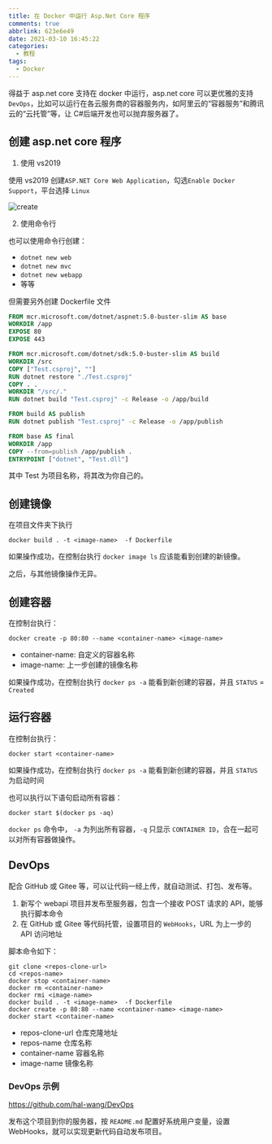 ```yaml
---
title: 在 Docker 中运行 Asp.Net Core 程序
comments: true
abbrlink: 623e6e49
date: 2021-03-10 16:45:22
categories:
  - 教程
tags:
  - Docker
---
```


得益于 asp.net core 支持在 docker 中运行，asp.net core 可以更优雅的支持 `DevOps`，比如可以运行在各云服务商的容器服务内，如阿里云的“容器服务”和腾讯云的“云托管”等，让 C#后端开发也可以抛弃服务器了。

<!--more-->

## 创建 asp.net core 程序

1. 使用 vs2019

使用 vs2019 创建`ASP.NET Core Web Application`，勾选`Enable Docker Support`，平台选择 `Linux`

![create](./create.png)

2. 使用命令行

也可以使用命令行创建：

- `dotnet new web`
- `dotnet new mvc`
- `dotnet new webapp`
- 等等

但需要另外创建 Dockerfile 文件

```dockerfile
FROM mcr.microsoft.com/dotnet/aspnet:5.0-buster-slim AS base
WORKDIR /app
EXPOSE 80
EXPOSE 443

FROM mcr.microsoft.com/dotnet/sdk:5.0-buster-slim AS build
WORKDIR /src
COPY ["Test.csproj", ""]
RUN dotnet restore "./Test.csproj"
COPY . .
WORKDIR "/src/."
RUN dotnet build "Test.csproj" -c Release -o /app/build

FROM build AS publish
RUN dotnet publish "Test.csproj" -c Release -o /app/publish

FROM base AS final
WORKDIR /app
COPY --from=publish /app/publish .
ENTRYPOINT ["dotnet", "Test.dll"]
```

其中 Test 为项目名称，将其改为你自己的。

## 创建镜像

在项目文件夹下执行

```
docker build . -t <image-name>  -f Dockerfile
```

如果操作成功，在控制台执行 `docker image ls` 应该能看到创建的新镜像。

之后，与其他镜像操作无异。

## 创建容器

在控制台执行：

```
docker create -p 80:80 --name <container-name> <image-name>
```

- container-name: 自定义的容器名称
- image-name: 上一步创建的镜像名称

如果操作成功，在控制台执行 `docker ps -a` 能看到新创建的容器，并且 `STATUS` = `Created`

## 运行容器

在控制台执行：

```
docker start <container-name>
```

如果操作成功，在控制台执行 `docker ps -a` 能看到新创建的容器，并且 `STATUS` 为启动时间

也可以执行以下语句启动所有容器：

```
docker start $(docker ps -aq)
```

`docker ps` 命令中， `-a` 为列出所有容器，`-q` 只显示 `CONTAINER ID`，合在一起可以对所有容器做操作。

## DevOps

配合 GitHub 或 Gitee 等，可以让代码一经上传，就自动测试、打包、发布等。

1. 新写个 webapi 项目并发布至服务器，包含一个接收 POST 请求的 API，能够执行脚本命令
2. 在 GitHub 或 Gitee 等代码托管，设置项目的 `WebHooks`，URL 为上一步的 API 访问地址

脚本命令如下：

```
git clone <repos-clone-url>
cd <repos-name>
docker stop <container-name>
docker rm <container-name>
docker rmi <image-name>
docker build . -t <image-name>  -f Dockerfile
docker create -p 80:80 --name <container-name> <image-name>
docker start <container-name>
```

- repos-clone-url 仓库克隆地址
- repos-name 仓库名称
- container-name 容器名称
- image-name 镜像名称

### DevOps 示例

<https://github.com/hal-wang/DevOps>

发布这个项目到你的服务器，按 `README.md` 配置好系统用户变量，设置 WebHooks，就可以实现更新代码自动发布项目。
